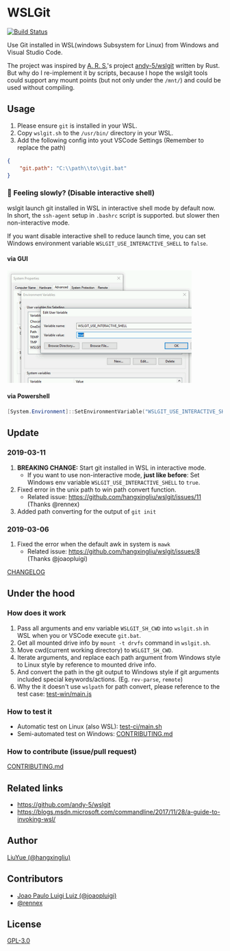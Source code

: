 # WSLGit

[![Build Status](https://travis-ci.org/hangxingliu/wslgit.svg?branch=master)](https://travis-ci.org/hangxingliu/wslgit)

Use Git installed in WSL(windows Subsystem for Linux) from Windows and Visual Studio Code.

The project was inspired by [A. R. S.](https://github.com/andy-5)'s project [andy-5/wslgit](https://github.com/andy-5/wslgit) written by Rust.   
But why do I re-implement it by scripts, because I hope the wslgit tools could support any mount points (but not only under the `/mnt/`) and could be used without compiling.

## Usage

1. Please ensure `git` is installed in your WSL.
2. Copy `wslgit.sh` to the `/usr/bin/` directory in your WSL.
3. Add the following config into yout VSCode Settings (Remember to replace the path)

``` json
{
	"git.path": "C:\\path\\to\\git.bat"
}
```

### 🐢 Feeling slowly? (Disable interactive shell)

wslgit launch git installed in WSL in interactive shell mode by default now.   
In short, the `ssh-agent` setup in `.bashrc` script is supported. but slower then non-interactive mode.

If you want disable interactive shell to reduce launch time, you can set Windows environment variable `WSLGIT_USE_INTERACTIVE_SHELL` to `false`.

#### via GUI

![Set up environment variable](assets/env.png)

#### via Powershell

``` powershell
[System.Environment]::SetEnvironmentVariable("WSLGIT_USE_INTERACTIVE_SHELL", "false", "User")
```


## Update

### 2019-03-11

1. **BREAKING CHANGE:** Start git installed in WSL in interactive mode. 
	- If you want to use non-interactive mode, **just like before**: Set Windows env variable `WSLGIT_USE_INTERACTIVE_SHELL` to `true`.
2. Fixed error in the unix path to win path convert function.
	- Related issue: <https://github.com/hangxingliu/wslgit/issues/11> (Thanks @rennex)
3. Added path converting for the output of `git init`

### 2019-03-06

1. Fixed the error when the default awk in system is `mawk`
	- Related issue: <https://github.com/hangxingliu/wslgit/issues/8> (Thanks @joaopluigi)

[CHANGELOG](CHANGELOG.md)

## Under the hood

### How does it work

1. Pass all arguments and env variable `WSLGIT_SH_CWD` into `wslgit.sh` in WSL when you or VSCode execute `git.bat`.
2. Get all mounted drive info by `mount -t drvfs` command in `wslgit.sh`.
3. Move cwd(current working directory) to `WSLGIT_SH_CWD`.
4. Iterate arguments, and replace each path argument from Windows style to Linux style by reference to mounted drive info.
5. And convert the path in the git output to Windows style if git arguments included special keywords/actions. (Eg. `rev-parse`, `remote`)
6. Why the it doesn't use `wslpath` for path convert, please reference to the test case: [test-win/main.js](test-win/main.js)


### How to test it

- Automatic test on Linux (also WSL): [test-ci/main.sh](test-ci/main.sh)
- Semi-automated test on Windows: [CONTRIBUTING.md](CONTRIBUTING.md)

### How to contribute (issue/pull request)

[CONTRIBUTING.md](CONTRIBUTING.md)

## Related links

- <https://github.com/andy-5/wslgit>
- <https://blogs.msdn.microsoft.com/commandline/2017/11/28/a-guide-to-invoking-wsl/>

## Author

[LiuYue (@hangxingliu)](https://github.com/hangxingliu)

## Contributors

- [Joao Paulo Luigi Luiz (@joaopluigi)](https://github.com/joaopluigi)
- [@rennex](https://github.com/rennex)

## License

[GPL-3.0](LICENSE)
